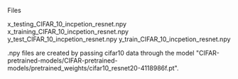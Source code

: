 Files

x_testing_CIFAR_10_incpetion_resnet.npy
x_training_CIFAR_10_incpetion_resnet.npy
y_test_CIFAR_10_incpetion_resnet.npy
y_train_CIFAR_10_incpetion_resnet.npy


.npy files are created by passing cifar10 data through the model "CIFAR-pretrained-models/CIFAR-pretrained-models/pretrained_weights/cifar10_resnet20-4118986f.pt".
